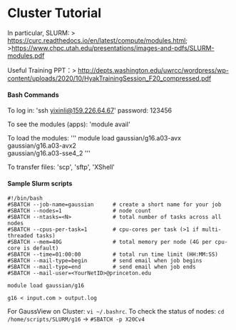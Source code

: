 # Cluster Tutorial

In particular, SLURM: > https://curc.readthedocs.io/en/latest/compute/modules.html; >https://www.chpc.utah.edu/presentations/images-and-pdfs/SLURM-modules.pdf

Useful Training PPT：> http://depts.washington.edu/uwrcc/wordpress/wp-content/uploads/2020/10/HyakTrainingSession_F20_compressed.pdf

#### Bash Commands
To log in: 'ssh yixinli@159.226.64.67' password: 123456

To see the modules (apps): 'module avail'

To load the modules: ''' module load gaussian/g16.a03-avx                          
gaussian/g16.a03-avx2                         
gaussian/g16.a03-sse4_2  '''

To transfer files: 'scp', 'sftp', 'XShell'

#### Sample Slurm scripts 
```
#!/bin/bash
#SBATCH --job-name=gaussian      # create a short name for your job
#SBATCH --nodes=1                # node count
#SBATCH --ntasks=<N>             # total number of tasks across all nodes
#SBATCH --cpus-per-task=1        # cpu-cores per task (>1 if multi-threaded tasks)
#SBATCH --mem=40G                # total memory per node (4G per cpu-core is default)
#SBATCH --time=01:00:00          # total run time limit (HH:MM:SS)
#SBATCH --mail-type=begin        # send email when job begins
#SBATCH --mail-type=end          # send email when job ends
#SBATCH --mail-user=<YourNetID>@princeton.edu

module load gaussian/g16

g16 < input.com > output.log
```

For GaussView on Cluster: `vi ~/.bashrc`. 
To check the status of nodes: `cd /home/scripts/SLURM/g16` → `#SBATCH -p X20Cv4`

